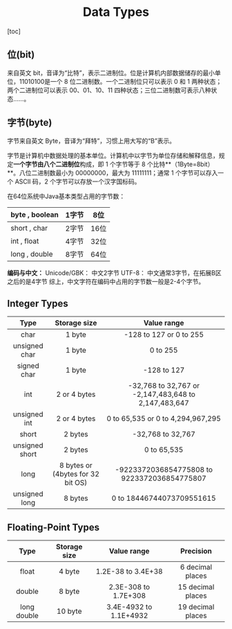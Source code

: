 <h1 align="center">Data Types</h1>

[toc]

## 位(bit)

来自英文 bit，音译为“比特”，表示二进制位。位是计算机内部数据储存的最小单位，11010100是一个 8 位二进制数。一个二进制位只可以表示 0 和 1 两种状态；两个二进制位可以表示 00、01、10、11 四种状态；三位二进制数可表示八种状态……。

## 字节(byte)

字节来自英文 Byte，音译为“拜特”，习惯上用大写的“B”表示。

字节是计算机中数据处理的基本单位。计算机中以字节为单位存储和解释信息，规定**一个字节由八个二进制位**构成，即 1 个字节等于 8 个比特**（1Byte=8bit）**。八位二进制数最小为 00000000，最大为 11111111；通常 1 个字节可以存入一个 ASCII 码，2 个字节可以存放一个汉字国标码。

在64位系统中Java基本类型占用的字节数：

| byte , boolean | 1字节 | 8位  |
| -------------- | ----- | ---- |
| short , char   | 2字节 | 16位 |
| int , float    | 4字节 | 32位 |
| long , double  | 8字节 | 64位 |

**编码与中文：**
Unicode/GBK：   中文2字节
UTF-8： 		中文通常3字节，在拓展B区之后的是4字节
综上，中文字符在编码中占用的字节数一般是2-4个字节。



## Integer Types

|      Type      |           Storage size            |                     Value range                      |
| :------------: | :-------------------------------: | :--------------------------------------------------: |
|      char      |              1 byte               |               -128 to 127 or 0 to 255                |
| unsigned char  |              1 byte               |                       0 to 255                       |
|  signed char   |              1 byte               |                     -128 to 127                      |
|      int       |           2 or 4 bytes            | -32,768 to 32,767 or -2,147,483,648 to 2,147,483,647 |
|  unsigned int  |           2 or 4 bytes            |          0 to 65,535 or 0 to 4,294,967,295           |
|     short      |              2 bytes              |                  -32,768 to 32,767                   |
| unsigned short |              2 bytes              |                     0 to 65,535                      |
|      long      | 8 bytes or (4bytes for 32 bit OS) |     -9223372036854775808 to 9223372036854775807      |
| unsigned long  |              8 bytes              |              0 to 18446744073709551615               |

## Floating-Point Types

|    Type     | Storage size |      Value range       |     Precision     |
| :---------: | :----------: | :--------------------: | :---------------: |
|    float    |    4 byte    |   1.2E-38 to 3.4E+38   | 6 decimal places  |
|   double    |    8 byte    |  2.3E-308 to 1.7E+308  | 15 decimal places |
| long double |   10 byte    | 3.4E-4932 to 1.1E+4932 | 19 decimal places |





